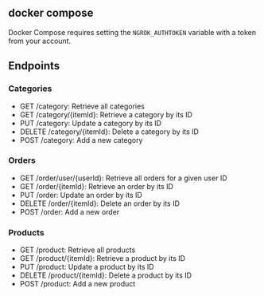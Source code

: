 ## docker compose
Docker Compose requires setting the `NGROK_AUTHTOKEN` variable with a token from your account.
## Endpoints

### Categories
- GET /category: Retrieve all categories
- GET /category/{itemId}: Retrieve a category by its ID
- PUT /category: Update a category by its ID
- DELETE /category/{itemId}: Delete a category by its ID
- POST /category: Add a new category

### Orders
- GET /order/user/{userId}: Retrieve all orders for a given user ID
- GET /order/{itemId}: Retrieve an order by its ID
- PUT /order: Update an order by its ID
- DELETE /order/{itemId}: Delete an order by its ID
- POST /order: Add a new order

### Products
- GET /product: Retrieve all products
- GET /product/{itemId}: Retrieve a product by its ID
- PUT /product: Update a product by its ID
- DELETE /product/{itemId}: Delete a product by its ID
- POST /product: Add a new product
